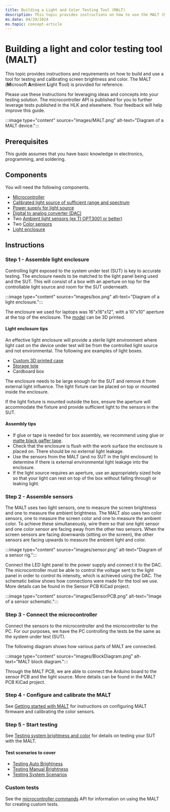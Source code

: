 ```yaml
---
title: Building a Light and Color Testing Tool (MALT)
description: This topic provides instructions on how to use the MALT (Microsoft Ambient Light Tool) as a light and color testing solution.
ms.date: 04/29/2024
ms.topic: concept-article
---
```


# Building a light and color testing tool (MALT)

This topic provides instructions and requirements on how to build and use a tool for testing and calibrating screen brightness and color. The MALT (**M**icrosoft **A**mbient **L**ight **T**ool) is provided for reference.

Please use these instructions for leveraging ideas and concepts into your testing solution. The microcontroller API is published for you to further leverage tests published in the HLK and elsewhere. Your feedback will help improve this guide.

:::image type="content" source="images/MALT.png" alt-text="Diagram of a MALT device.":::

## Prerequisites

This guide assumes that you have basic knowledge in electronics, programming, and soldering.

## Components

You will need the following components.

- [Microcontroller](https://store.arduino.cc/mega-2560-r3)
- [Calibrated light source of sufficient range and spectrum](https://www.superbrightleds.com/catalog/product/view/id/102447/s/12v-led-panel-light-for-vehicles-trailers-1-x1-2-500-lumens-35w-even-glowr-light-fixture-natural-white)
- [Power supply for light source](https://www.superbrightleds.com/catalog/product/view/id/102447/s/12v-led-panel-light-for-vehicles-trailers-1-x1-2-500-lumens-35w-even-glowr-light-fixture-natural-white#accessories_power_supplies)
- [Digital to analog converter (DAC)](https://www.microchip.com/en-us/product/MCP4821)
- Two [Ambient light sensors (ex TI OPT3001 or better)](https://www.ti.com/product/OPT3001)
- Two [Color sensors](https://www.digikey.com/product-detail/en/ams/AS73211-AQFT/AS73211-AQFT-ND/7802175)
- [Light enclosure](#step-1---assemble-light-enclosure)

## Instructions

### Step 1 - Assemble light enclosure

Controlling light exposed to the system under test (SUT) is key to accurate testing. The enclosure needs to be matched to the light panel being used and the SUT. This will consist of a box with an aperture on top for the controllable light source and room for the SUT underneath.

:::image type="content" source="images/box.png" alt-text="Diagram of a light enclosure.":::

The enclosure we used for laptops was 16"x16"x12", with a 10"x10" aperture at the top of the enclosure.  The [model](https://github.com/Microsoft/busiotools/tree/master/sensors/Tools/MALT/Schematics/enclosure) can be 3D printed.

#### Light enclosure tips

An effective light enclosure will provide a sterile light environment where light cast on the device under test will be from the controlled light source and not environmental. The following are examples of light boxes.

- [Custom 3D printed case](https://github.com/Microsoft/busiotools/tree/master/sensors/Tools/MALT/Schematics/enclosure)
- [Storage tote](https://www.sterilite.com/product-page.html?product=15253V06)
- Cardboard box

The enclosure needs to be large enough for the SUT and remove it from external light influence. The light fixture can be placed on top or mounted inside the enclosure.

If the light fixture is mounted outside the box, ensure the aperture will accommodate the fixture and provide sufficient light to the sensors in the SUT.

#### Assembly tips

- If glue or tape is needed for box assembly, we recommend using glue or [matte black gaffer tape](https://en.wikipedia.org/wiki/Gaffer_tape).
- Check that the enclosure is flush with the work surface the enclosure is placed on. There should be no external light leakage.
- Use the sensors from the MALT (and no SUT in the light enclosure) to determine if there is external environmental light leakage into the enclosure.
- If the light source requires an aperture, use an appropriately sized hole so that your light can rest on top of the box without falling through or leaking light.

### Step 2 - Assemble sensors

The MALT uses two light sensors, one to measure the screen brightness and one to measure the ambient brightness. The MALT also uses two color sensors, one to measure the screen color and one to measure the ambient color. To achieve these simultaneously, wire them so that one light sensor and one color sensor are facing away from the other two sensors. When the screen sensors are facing downwards (sitting on the screen), the other sensors are facing upwards to measure the ambient light and color.

:::image type="content" source="images/sensor.png" alt-text="Diagram of a sensor rig.":::

Connect the LED light panel to the power supply and connect it to the DAC. The microcontroller must be able to control the voltage sent to the light panel in order to control its intensity, which is achieved using the DAC. The schematic below shows how connections were made for the tool we use. More details can be found in the Sensor PCB KiCad project.

:::image type="content" source="images/SensorPCB.png" alt-text="Image of a sensor schematic.":::

### Step 3 - Connect the microcontroller

Connect the sensors to the microcontroller and the microcontroller to the PC. For our purposes, we have the PC controlling the tests be the same as the system under test (SUT).

The following diagram shows how various parts of MALT are connected.

:::image type="content" source="images/BlockDiagram.png" alt-text="MALT block diagram.":::

Through the MALT PCB, we are able to connect the Arduino board to the sensor PCB and the light source. More details can be found in the MALT PCB KiCad project.

### Step 4 - Configure and calibrate the MALT

See [Getting started with MALT](testing-MALT-getting-started.md) for instructions on configuring MALT firmware and calibrating the color sensors.

### Step 5 - Start testing

See [Testing system brightness and color](testing-MALT-system-brightness-and-color.md) for details on testing your SUT with the MALT.

#### Test scenarios to cover

- [Testing Auto Brightness](testing-MALT-auto-brightness.md)
- [Testing Manual Brightness](testing-MALT-manual-brightness.md)
- [Testing System Scenarios](testing-MALT-system-scenarios.md)

### Custom tests

See the [microcontroller commands](testing-MALT-microcontroller-commands.md) API for information on using the MALT for creating custom tests.
